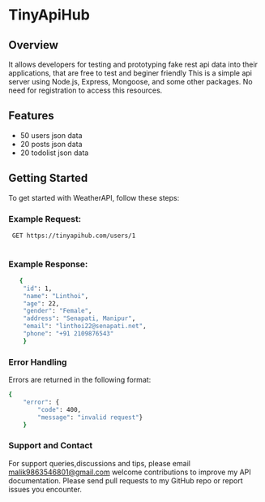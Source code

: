 # TinyApiHub
## Overview
It allows developers for testing and prototyping fake rest api data into their applications, that are free to test and beginer friendly
This is a  simple api server using Node.js, Express,  Mongoose, and some other packages. No need for registration to access this resources.

## Features
- 50 users json data
- 20 posts json data
- 20 todolist json data

## Getting Started
To get started with WeatherAPI, follow these steps:

### Example Request:
``` bash
 GET https://tinyapihub.com/users/1
 
 ```

### Example Response:
``` bash 
   {
    "id": 1,
    "name": "Linthoi",
    "age": 22,
    "gender": "Female",
    "address": "Senapati, Manipur",
    "email": "linthoi22@senapati.net",
    "phone": "+91 2109876543"
    }
```

### Error Handling
Errors are returned in the following format:
``` bash
{
    "error": {
        "code": 400,
        "message": "invalid request"}
    }
```

### Support and Contact
For support queries,discussions and tips, please email malik9863546801@gmail.com welcome contributions to improve my API documentation. Please send pull requests to my GitHub repo or report issues you encounter.
